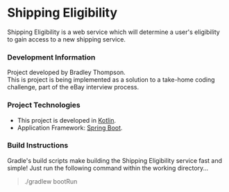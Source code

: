 # Shipping Eligibility
Shipping Eligibility is a web service which will determine a user's eligibility to gain 
access to a new shipping service.

### Development Information
Project developed by Bradley Thompson.  
This is project is being implemented as a solution to a take-home coding challenge,
part of the eBay interview process.

### Project Technologies
- This project is developed in [Kotlin](https://kotlinlang.org/).
- Application Framework: [Spring Boot](https://spring.io/projects/spring-boot).

### Build Instructions
Gradle's build scripts make building the Shipping Eligibility service fast and simple!
Just run the following command within the working directory...
> ./gradlew bootRun